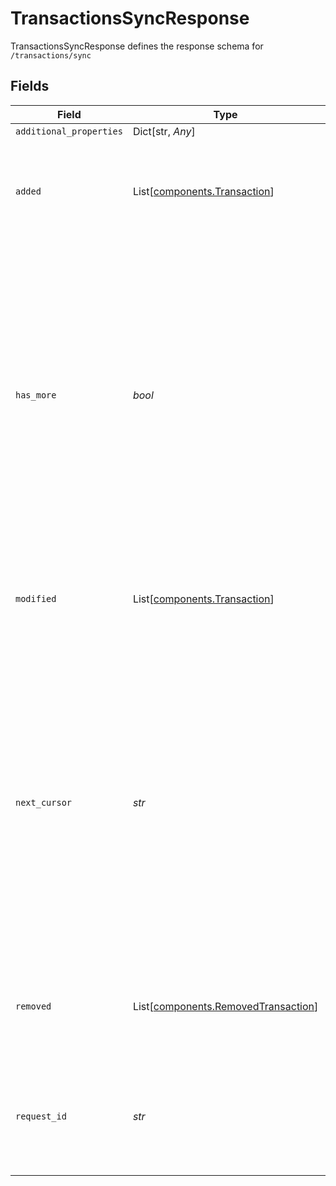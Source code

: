# TransactionsSyncResponse

TransactionsSyncResponse defines the response schema for `/transactions/sync`


## Fields

| Field                                                                                                                                                                                                                                                                                                                                                | Type                                                                                                                                                                                                                                                                                                                                                 | Required                                                                                                                                                                                                                                                                                                                                             | Description                                                                                                                                                                                                                                                                                                                                          |
| ---------------------------------------------------------------------------------------------------------------------------------------------------------------------------------------------------------------------------------------------------------------------------------------------------------------------------------------------------- | ---------------------------------------------------------------------------------------------------------------------------------------------------------------------------------------------------------------------------------------------------------------------------------------------------------------------------------------------------- | ---------------------------------------------------------------------------------------------------------------------------------------------------------------------------------------------------------------------------------------------------------------------------------------------------------------------------------------------------- | ---------------------------------------------------------------------------------------------------------------------------------------------------------------------------------------------------------------------------------------------------------------------------------------------------------------------------------------------------- |
| `additional_properties`                                                                                                                                                                                                                                                                                                                              | Dict[str, *Any*]                                                                                                                                                                                                                                                                                                                                     | :heavy_minus_sign:                                                                                                                                                                                                                                                                                                                                   | N/A                                                                                                                                                                                                                                                                                                                                                  |
| `added`                                                                                                                                                                                                                                                                                                                                              | List[[components.Transaction](../../models/components/transaction.md)]                                                                                                                                                                                                                                                                               | :heavy_check_mark:                                                                                                                                                                                                                                                                                                                                   | Transactions that have been added to the Item since `cursor` ordered by ascending last modified time.                                                                                                                                                                                                                                                |
| `has_more`                                                                                                                                                                                                                                                                                                                                           | *bool*                                                                                                                                                                                                                                                                                                                                               | :heavy_check_mark:                                                                                                                                                                                                                                                                                                                                   | Represents if more than requested count of transaction updates exist. If true, the additional updates can be fetched by making an additional request with `cursor` set to `next_cursor`. If `has_more` is true, it’s important to pull all available pages, to make it less likely for underlying data changes to conflict with pagination.          |
| `modified`                                                                                                                                                                                                                                                                                                                                           | List[[components.Transaction](../../models/components/transaction.md)]                                                                                                                                                                                                                                                                               | :heavy_check_mark:                                                                                                                                                                                                                                                                                                                                   | Transactions that have been modified on the Item since `cursor` ordered by ascending last modified time.                                                                                                                                                                                                                                             |
| `next_cursor`                                                                                                                                                                                                                                                                                                                                        | *str*                                                                                                                                                                                                                                                                                                                                                | :heavy_check_mark:                                                                                                                                                                                                                                                                                                                                   | Cursor used for fetching any future updates after the latest update provided in this response. The cursor obtained after all pages have been pulled (indicated by `has_more` being `false`) will be valid for at least 1 year. This cursor should be persisted for later calls. If transactions are not yet available, this will be an empty string. |
| `removed`                                                                                                                                                                                                                                                                                                                                            | List[[components.RemovedTransaction](../../models/components/removedtransaction.md)]                                                                                                                                                                                                                                                                 | :heavy_check_mark:                                                                                                                                                                                                                                                                                                                                   | Transactions that have been removed from the Item since `cursor` ordered by ascending last modified time.                                                                                                                                                                                                                                            |
| `request_id`                                                                                                                                                                                                                                                                                                                                         | *str*                                                                                                                                                                                                                                                                                                                                                | :heavy_check_mark:                                                                                                                                                                                                                                                                                                                                   | A unique identifier for the request, which can be used for troubleshooting. This identifier, like all Plaid identifiers, is case sensitive.                                                                                                                                                                                                          |